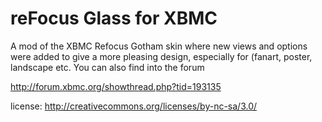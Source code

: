 reFocus Glass for XBMC
============

A mod of the XBMC Refocus Gotham skin where new views and options were added to give a more pleasing design, especially for (fanart, poster, landscape etc.  You can also find into the forum

http://forum.xbmc.org/showthread.php?tid=193135

license: http://creativecommons.org/licenses/by-nc-sa/3.0/
